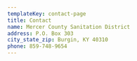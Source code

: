 ```yaml
---
templateKey: contact-page
title: Contact
name: Mercer County Sanitation District
address: P.O. Box 303
city_state_zip: Burgin, KY 40310​
phone: 859-748-9654
---
```

